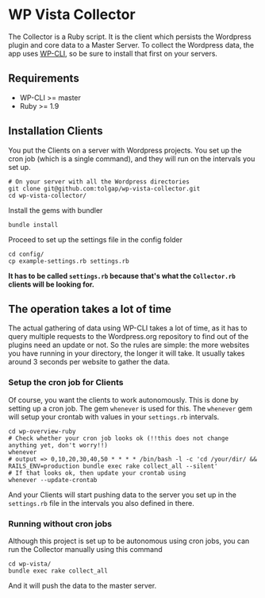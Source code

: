 # WP Vista Collector
The Collector is a Ruby script. It is the client which persists the Wordpress plugin and core data to a Master Server.
To collect the Wordpress data, the app uses [WP-CLI](https://github.com/wp-cli/wp-cli), so be sure to install that first on your servers.

## Requirements

* WP-CLI >= master
* Ruby >= 1.9

## Installation Clients
You put the Clients on a server with Wordpress projects. You set up the cron job (which is a single command), and they will run on the intervals you set up.

    # On your server with all the Wordpress directories
    git clone git@github.com:tolgap/wp-vista-collector.git
    cd wp-vista-collector/
    
Install the gems with bundler

    bundle install

Proceed to set up the settings file in the config folder

    cd config/
    cp example-settings.rb settings.rb

**It has to be called `settings.rb` because that's what the `Collector.rb` clients will be looking for.**

## The operation takes a lot of time
The actual gathering of data using WP-CLI takes a lot of time, as it has to query multiple requests to the Wordpress.org repository to find out of the plugins need an update or not. So the rules are simple: the more websites you have running in your directory, the longer it will take. It usually takes around 3 seconds per website to gather the data.

### Setup the cron job for Clients
Of course, you want the clients to work autonomously. This is done by setting up a cron job. The gem `whenever` is used for this. The `whenever` gem will setup your crontab with values in your `settings.rb` intervals.

    cd wp-overview-ruby
    # Check whether your cron job looks ok (!!this does not change anything yet, don't worry!!)
    whenever
    # output => 0,10,20,30,40,50 * * * * /bin/bash -l -c 'cd /your/dir/ && RAILS_ENV=production bundle exec rake collect_all --silent'
    # If that looks ok, then update your crontab using
    whenever --update-crontab

And your Clients will start pushing data to the server you set up in the `settings.rb` file in the intervals you also defined in there.

### Running without cron jobs
Although this project is set up to be autonomous using cron jobs, you can run the Collector manually using this command

    cd wp-vista/
    bundle exec rake collect_all
    
And it will push the data to the master server.
